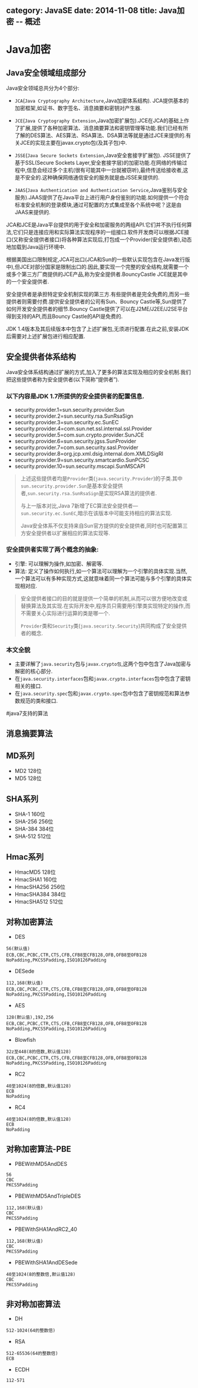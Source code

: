 category: JavaSE
date: 2014-11-08
title: Java加密 -- 概述
---
# Java加密

## Java安全领域组成部分

Java安全领域总共分为4个部分:
* `JCA`(`Java Cryptography Architecture`,Java加密体系结构). JCA提供基本的加密框架,如证书、数字签名、消息摘要和密钥对产生器.

* `JCE`(`Java Cryptography Extension`,Java加密扩展包).JCE在JCA的基础上作了扩展,提供了各种加密算法、消息摘要算法和密钥管理等功能.我们已经有所了解的DES算法、AES算法、RSA算法、DSA算法等就是通过JCE来提供的.有关JCE的实现主要在javax.crypto包(及其子包)中.

* `JSSE`(`Java Secure Sockets Extension`,Java安全套接字扩展包). JSSE提供了基于SSL(Secure Sockets Layer,安全套接字层)的加密功能.在网络的传输过程中,信息会经过多个主机(很有可能其中一台就被窃听),最终传送给接收者,这是不安全的.这种确保网络通信安全的服务就是由JSSE来提供的.

* `JAAS`(`Java Authentication and Authentication Service`,Java鉴别与安全服务).JAAS提供了在Java平台上进行用户身份鉴别的功能.如何提供一个符合标准安全机制的登录模块,通过可配置的方式集成至各个系统中呢？这是由JAAS来提供的.

JCA和JCE是Java平台提供的用于安全和加密服务的两组API.它们并不执行任何算法,它们只是连接应用和实际算法实现程序的一组接口.软件开发商可以根据JCE接口(又称安全提供者接口)将各种算法实现后,打包成一个Provider(安全提供者),动态地加载到Java运行环境中.

根据美国出口限制规定,JCA可出口(JCA和Sun的一些默认实现包含在Java发行版中),但JCE对部分国家是限制出口的.因此,要实现一个完整的安全结构,就需要一个或多个第三方厂商提供的JCE产品,称为安全提供者.BouncyCastle JCE就是其中的一个安全提供者.

安全提供者是承担特定安全机制实现的第三方.有些提供者是完全免费的,而另一些提供者则需要付费.提供安全提供者的公司有Sun、Bouncy Castle等,Sun提供了如何开发安全提供者的细节.Bouncy Castle提供了可以在J2ME/J2EE/J2SE平台得到支持的API,而且Bouncy Castle的API是免费的.

JDK 1.4版本及其后续版本中包含了上述扩展包,无须进行配置.在此之前,安装JDK后需要对上述扩展包进行相应配置.

##  安全提供者体系结构

Java安全体系结构通过扩展的方式,加入了更多的算法实现及相应的安全机制.我们把这些提供者称为安全提供者(以下简称“提供者”).

### 以下内容是JDK 1.7所提供的安全提供者的配置信息.
* security.provider.1=sun.security.provider.Sun
* security.provider.2=sun.security.rsa.SunRsaSign
* security.provider.3=sun.security.ec.SunEC
* security.provider.4=com.sun.net.ssl.internal.ssl.Provider
* security.provider.5=com.sun.crypto.provider.SunJCE
* security.provider.6=sun.security.jgss.SunProvider
* security.provider.7=com.sun.security.sasl.Provider
* security.provider.8=org.jcp.xml.dsig.internal.dom.XMLDSigRI
* security.provider.9=sun.security.smartcardio.SunPCSC
* security.provider.10=sun.security.mscapi.SunMSCAPI

> 上述这些提供者均是`Provider`类(`java.security.Provider`)的子类.其中`sun.security.provider.Sun`是基本安全提供者,`sun.security.rsa.SunRsaSign`是实现RSA算法的提供者.
>
> 与上一版本对比,Java 7新增了EC算法安全提供者—`sun.security.ec.SunEC`,暗示在该版本中可能支持相应的算法实现.
>
> Java安全体系不仅支持来自Sun官方提供的安全提供者,同时也可配置第三方安全提供者以扩展相应的算法实现等.

### 安全提供者实现了两个概念的抽象:
* 引擎:	可以理解为操作,如加密、解密等.
* 算法: 定义了操作如何执行,如一个算法可以理解为一个引擎的具体实现.当然,一个算法可以有多种实现方式,这就意味着同一个算法可能与多个引擎的具体实现相对应.

> 安全提供者接口的目的就是提供一个简单的机制,从而可以很方便地改变或替换算法及其实现.在实际开发中,程序员只需要用引擎类实现特定的操作,而不需要关心实际进行运算的类是哪一个.
>
> `Provider`类和`Security`类(`java.security.Security`)共同构成了安全提供者的概念.

### 本文全貌

* 主要详解了`java.security`包与`javax.crypto包`,这两个包中包含了Java加密与解密的核心部分.
* 在`java.security.interfaces`包和`javax.crypto.interfaces`包中包含了密钥相关的接口.
* 在`java.security.spec`包和`javax.crypto.spec`包中包含了密钥规范和算法参数规范的类和接口.

#java7支持的算法
## 消息摘要算法

## MD系列
* MD2             128位
* MD5             128位

## SHA系列
* SHA-1           160位
* SHA-256         256位
* SHA-384         384位
* SHA-512         512位

## Hmac系列
* HmacMD5        128位
* HmacSHA1       160位
* HmacSHA256     256位
* HmacSHA384     384位
* HmacSHA512     512位


##  对称加密算法

* DES
```
56(默认值)
ECB,CBC,PCBC,CTR,CTS,CFB,CFB8至CFB128,OFB,OFB8至OFB128
NoPadding,PKCS5Padding,ISO10126Padding
```
* DESede
```
112,168(默认值)
ECB,CBC,PCBC,CTR,CTS,CFB,CFB8至CFB128,OFB,OFB8至OFB128
NoPadding,PKCS5Padding,ISO10126Padding
```
* AES
```
128(默认值),192,256
ECB,CBC,PCBC,CTR,CTS,CFB,CFB8至CFB128,OFB,OFB8至OFB128
NoPadding,PKCS5Padding,ISO10126Padding
```
* Blowfish
```
32z至448(8的倍数,默认值128)
ECB,CBC,PCBC,CTR,CTS,CFB,CFB8至CFB128,OFB,OFB8至OFB128
NoPadding,PKCS5Padding,ISO10126Padding
```
* RC2
```
40至1024(8的倍数,默认值128)
ECB
NoPadding
```
* RC4
```
40至1024(8的倍数,默认值128)
ECB
NoPadding
```
## 对称加密算法-PBE
* PBEWithMD5AndDES
```
56
CBC
PKCS5Padding
```
* PBEWithMD5AndTripleDES
```
112,168(默认值)
CBC
PKCS5Padding
```
* PBEWithSHA1AndRC2_40
```
112,168(默认值)
CBC
PKCS5Padding
```
* PBEWithSHA1AndDESede
```
40至1024(8的整数倍,默认值128)
CBC
PKCS5Padding
```
## 非对称加密算法
* DH
```
512-1024(64的整数倍)
```
* RSA
```
512-65536(64的整数倍)
ECB
```
* ECDH
```
112-571
```

